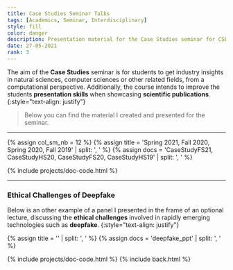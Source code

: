 ```yaml
---
title: Case Studies Seminar Talks
tags: [Academics, Seminar, Interdisciplinary]
style: fill
color: danger
description: Presentation material for the Case Studies seminar for CSE students at ETH Zurich
date: 27-05-2021
rank: 3
---
```


The aim of the **Case Studies** seminar is for students to get industry insights in natural sciences, computer sciences or other related fields, from a computational perspective. Additionally, the course intends to improve the students **presentation skills** when showcasing **scientific publications**.
{:style="text-align: justify"}

> Below you can find the material I created and presented for the seminar.

<hr>

{% assign col_sm_nb = 12 %}
{% assign title = 'Spring 2021, Fall 2020, Spring 2020, Fall 2019' | split: ', ' %}
{% assign docs = 'CaseStudyFS21, CaseStudyHS20, CaseStudyFS20, CaseStudyHS19' | split: ', ' %}

{% include projects/doc-code.html %}

<hr>

### Ethical Challenges of Deepfake

Below is an other example of a panel I presented in the frame of an optional lecture, discussing the **ethical challenges** involved in rapidly emerging technologies such as **deepfake**.
{:style="text-align: justify"}

{% assign title = '' | split: ', ' %}
{% assign docs = 'deepfake_ppt' | split: ', ' %}

{% include projects/doc-code.html %}
{% include back.html %}
